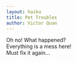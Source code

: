 ```yaml
---
layout: haiku
title: Pet Troubles
author: Victor Quan
---
```


Oh no! What happened?<br>
Everything is a mess here!<br>
Must fix it again...<br>
